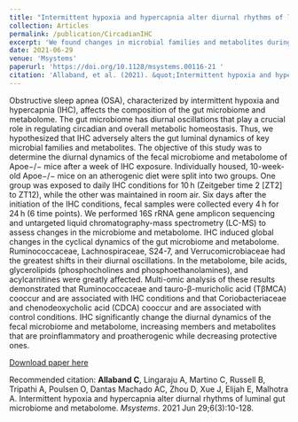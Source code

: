 ```yaml
---
title: "Intermittent hypoxia and hypercapnia alter diurnal rhythms of luminal gut microbiome and metabolome."
collection: Articles
permalink: /publication/CircadianIHC
excerpt: 'We found changes in microbial families and metabolites during different parts of the day that regulate many metabolic pathways contributing to the increased risk for heart disease seen in patients with obstructive sleep apnea.'
date: 2021-06-29
venue: 'Msystems'
paperurl: 'https://doi.org/10.1128/msystems.00116-21 '
citation: 'Allaband, et al. (2021). &quot;Intermittent hypoxia and hypercapnia alter diurnal rhythms of luminal gut microbiome and metabolome..&quot; <i>Msystems</i>, 6(3):10-128.'
---
```

Obstructive sleep apnea (OSA), characterized by intermittent hypoxia and hypercapnia (IHC), affects the composition of the gut microbiome and metabolome. The gut microbiome has diurnal oscillations that play a crucial role in regulating circadian and overall metabolic homeostasis. Thus, we hypothesized that IHC adversely alters the gut luminal dynamics of key microbial families and metabolites. The objective of this study was to determine the diurnal dynamics of the fecal microbiome and metabolome of Apoe−/− mice after a week of IHC exposure. Individually housed, 10-week-old Apoe−/− mice on an atherogenic diet were split into two groups. One group was exposed to daily IHC conditions for 10 h (Zeitgeber time 2 [ZT2] to ZT12), while the other was maintained in room air. Six days after the initiation of the IHC conditions, fecal samples were collected every 4 h for 24 h (6 time points). We performed 16S rRNA gene amplicon sequencing and untargeted liquid chromatography-mass spectrometry (LC-MS) to assess changes in the microbiome and metabolome. IHC induced global changes in the cyclical dynamics of the gut microbiome and metabolome. Ruminococcaceae, Lachnospiraceae, S24-7, and Verrucomicrobiaceae had the greatest shifts in their diurnal oscillations. In the metabolome, bile acids, glycerolipids (phosphocholines and phosphoethanolamines), and acylcarnitines were greatly affected. Multi-omic analysis of these results demonstrated that Ruminococcaceae and tauro-β-muricholic acid (TβMCA) cooccur and are associated with IHC conditions and that Coriobacteriaceae and chenodeoxycholic acid (CDCA) cooccur and are associated with control conditions. IHC significantly change the diurnal dynamics of the fecal microbiome and metabolome, increasing members and metabolites that are proinflammatory and proatherogenic while decreasing protective ones.

[Download paper here](http://academicpages.github.io/files/Dynamics_NatMetab.pdf)

Recommended citation: <b>Allaband C</b>, Lingaraju A, Martino C, Russell B, Tripathi A, Poulsen O, Dantas Machado AC, Zhou D, Xue J, Elijah E, Malhotra A. Intermittent hypoxia and hypercapnia alter diurnal rhythms of luminal gut microbiome and metabolome. <i>Msystems</i>. 2021 Jun 29;6(3):10-128.
